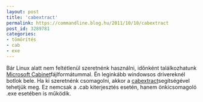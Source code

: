 ```yaml
---
layout: post
title: 'cabextract'
permalink: https://commandline.blog.hu/2011/10/10/cabextract
post_id: 3289781
categories: 
- tömörítés
- cab
- exe
---
```


Bár Linux alatt nem feltétlenül szeretnénk használni, időnként találkozhatunk 
[Microsoft Cabinet](http://en.wikipedia.org/wiki/Cabinet_%28file_format%29)fájlformátummal. Én leginkább windowsos drivereknél botlok bele. Ha ki szeretnénk csomagolni, akkor a 
[cabextract](http://www.cabextract.org.uk/)segítségével tehetjük meg. Ez nemcsak a .cab kiterjesztés esetén, hanem önkicsomagoló .exe esetében is működik.